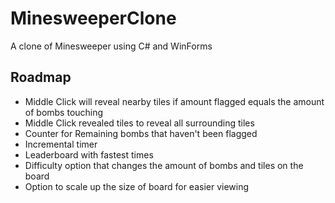 # MinesweeperClone
A clone of Minesweeper using C# and WinForms


## Roadmap
* Middle Click will reveal nearby tiles if amount flagged equals the amount of bombs touching
* Middle Click revealed tiles to reveal all surrounding tiles
* Counter for Remaining bombs that haven't been flagged
* Incremental timer
* Leaderboard with fastest times
* Difficulty option that changes the amount of bombs and tiles on the board
* Option to scale up the size of board for easier viewing
